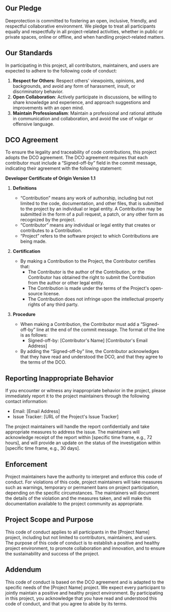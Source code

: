 ## Our Pledge

Deeprotection is committed to fostering an open, inclusive, friendly, and respectful collaborative environment. We pledge to treat all participants equally and respectfully in all project-related activities, whether in public or private spaces, online or offline, and when handling project-related matters.

## Our Standards

In participating in this project, all contributors, maintainers, and users are expected to adhere to the following code of conduct:

  1. **Respect for Others**: Respect others' viewpoints, opinions, and backgrounds, and avoid any form of harassment, insult, or discriminatory behavior.
  2. **Open Collaboration**: Actively participate in discussions, be willing to share knowledge and experience, and approach suggestions and improvements with an open mind.
  3. **Maintain Professionalism**: Maintain a professional and rational attitude in communication and collaboration, and avoid the use of vulgar or offensive language.

## DCO Agreement

To ensure the legality and traceability of code contributions, this project adopts the DCO agreement. The DCO agreement requires that each contributor must include a “Signed-off-by” field in the commit message, indicating their agreement with the following statement:

**Developer Certificate of Origin Version 1.1**

  1. **Definitions**

     * “Contribution” means any work of authorship, including but not limited to the code, documentation, and other files, that is submitted to the project by an individual or legal entity. A Contribution may be submitted in the form of a pull request, a patch, or any other form as recognized by the project.
     * “Contributor” means any individual or legal entity that creates or contributes to a Contribution.
     * “Project” refers to the software project to which Contributions are being made.

  2. **Certification**

     * By making a Contribution to the Project, the Contributor certifies that:
       * The Contributor is the author of the Contribution, or the Contributor has obtained the right to submit the Contribution from the author or other legal entity.
       * The Contribution is made under the terms of the Project's open-source license.
       * The Contribution does not infringe upon the intellectual property rights of any third party.

  3. **Procedure**

     * When making a Contribution, the Contributor must add a “Signed-off-by” line at the end of the commit message. The format of the line is as follows:
       * Signed-off-by: [Contributor's Name] [Contributor's Email Address]
     * By adding the “Signed-off-by” line, the Contributor acknowledges that they have read and understood the DCO, and that they agree to the terms of the DCO.

## Reporting Inappropriate Behavior

If you encounter or witness any inappropriate behavior in the project, please immediately report it to the project maintainers through the following contact information:

  * Email: [Email Address]
  * Issue Tracker: [URL of the Project's Issue Tracker]

The project maintainers will handle the report confidentially and take appropriate measures to address the issue. The maintainers will acknowledge receipt of the report within [specific time frame, e.g., 72 hours], and will provide an update on the status of the investigation within [specific time frame, e.g., 30 days].

## Enforcement

Project maintainers have the authority to interpret and enforce this code of conduct. For violations of this code, project maintainers will take measures such as warnings, temporary or permanent bans on project participation, depending on the specific circumstances. The maintainers will document the details of the violation and the measures taken, and will make this documentation available to the project community as appropriate.

## Project Scope and Purpose

This code of conduct applies to all participants in the [Project Name] project, including but not limited to contributors, maintainers, and users. The purpose of this code of conduct is to establish a positive and healthy project environment, to promote collaboration and innovation, and to ensure the sustainability and success of the project.

## Addendum

This code of conduct is based on the DCO agreement and is adapted to the specific needs of the [Project Name] project. We expect every participant to jointly maintain a positive and healthy project environment. By participating in this project, you acknowledge that you have read and understood this code of conduct, and that you agree to abide by its terms.
